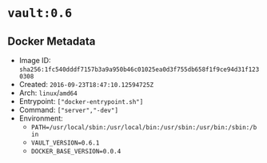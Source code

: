 # `vault:0.6`

## Docker Metadata

- Image ID: `sha256:1fc540dddf7157b3a9a950b46c01025ea0d3f755db658f1f9ce94d31f1230308`
- Created: `2016-09-23T18:47:10.12594725Z`
- Arch: `linux`/`amd64`
- Entrypoint: `["docker-entrypoint.sh"]`
- Command: `["server","-dev"]`
- Environment:
  - `PATH=/usr/local/sbin:/usr/local/bin:/usr/sbin:/usr/bin:/sbin:/bin`
  - `VAULT_VERSION=0.6.1`
  - `DOCKER_BASE_VERSION=0.0.4`
